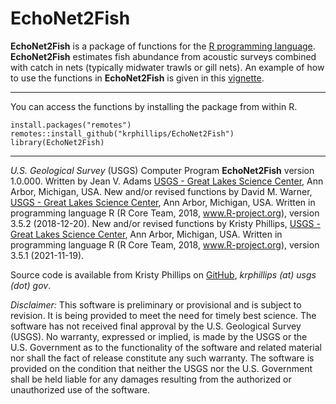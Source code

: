 EchoNet2Fish
============

**EchoNet2Fish** is a package of functions for the [R programming language](http://www.r-project.org/).  **EchoNet2Fish** estimates fish abundance from acoustic surveys combined with catch in nets (typically midwater trawls or gill nets).
An example of how to use the functions in **EchoNet2Fish** is given in this [vignette](https://rawgit.com/krphillips/EchoNet2Fish/vignettes/Intro.html).

- - -

You can access the functions by installing the package from within R.

    install.packages("remotes")
    remotes::install_github("krphillips/EchoNet2Fish")
    library(EchoNet2Fish)

- - -

_U.S. Geological Survey_ (USGS) Computer Program **EchoNet2Fish** version 1.0.000. 
Written by Jean V. Adams [USGS - Great Lakes Science Center](http://www.glsc.usgs.gov/), Ann Arbor, Michigan, USA. 
New and/or revised functions by David M. Warner, [USGS - Great Lakes Science Center](http://www.glsc.usgs.gov/), Ann Arbor, Michigan, USA. Written in programming language R (R Core Team, 2018, www.R-project.org), version 3.5.2 (2018-12-20).
New and/or revised functions by Kristy Phillips, [USGS - Great Lakes Science Center](http://www.glsc.usgs.gov/), Ann Arbor, Michigan, USA. Written in programming language R (R Core Team, 2018, www.R-project.org), version 3.5.1 (2021-11-19).

Source code is available from Kristy Phillips on [GitHub](https://github.com/krphillips/EchoNet2Fish), _krphillips (at) usgs (dot) gov_.

_Disclaimer:_ This software is preliminary or provisional and is subject to revision. It is being provided to meet the need for timely best science. The software has not received final approval by the U.S. Geological Survey (USGS). No warranty, expressed or implied, is made by the USGS or the U.S. Government as to the functionality of the software and related material nor shall the fact of release constitute any such warranty. The software is provided on the condition that neither the USGS nor the U.S. Government shall be held liable for any damages resulting from the authorized or unauthorized use of the software.
